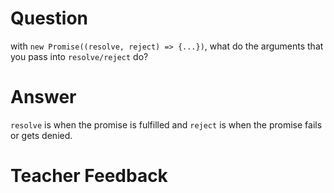 # Question
with `new Promise((resolve, reject) => {...})`, what do the arguments that you pass into `resolve/reject` do?

# Answer
`resolve` is when the promise is fulfilled and `reject` is when the  promise fails or gets denied.

# Teacher Feedback